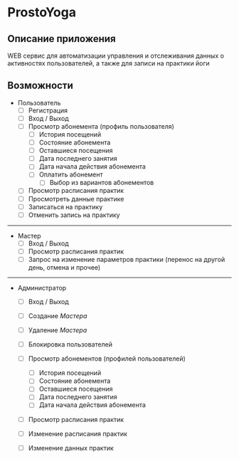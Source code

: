 # ProstoYoga

## Описание приложения

WEB сервис для автоматизации управления и отслеживания данных о активностях пользователей, а также для записи на
практики йоги

## Возможности

- Пользователь
  - [ ] Регистрация
  - [ ] Вход / Выход
  - [ ] Просмотр абонемента (профиль пользователя)
    - [ ] История посещений
    - [ ] Состояние абонемента
    - [ ] Оставшиеся посещения
    - [ ] Дата последнего занятия
    - [ ] Дата начала действия абонемента
    - [ ] Оплатить абонемент
      - [ ] Выбор из вариантов абонементов
  - [ ] Просмотр расписания практик
  - [ ] Просмотреть данные практике
  - [ ] Записаться на практику
  - [ ] Отменить запись на практику

---

- Мастер
    - [ ] Вход / Выход
    - [ ] Просмотр расписания практик
    - [ ] Запрос на изменение параметров практики (перенос на другой день, отмена и прочее)

---

- Администратор
  - [ ] Вход / Выход
  - [ ] Создание _Мастера_
  - [ ] Удаление _Мастера_
  - [ ] Блокировка пользователей
  - [ ] Просмотр абонементов (профилей пользователей)
    - [ ] История посещений
    - [ ] Состояние абонемента
    - [ ] Оставшиеся посещения
    - [ ] Дата последнего занятия
    - [ ] Дата начала действия абонемента
  - [ ] Просмотр расписания практик
  - [ ] Изменение расписания практик
  - [ ] Изменение данных практик
  
